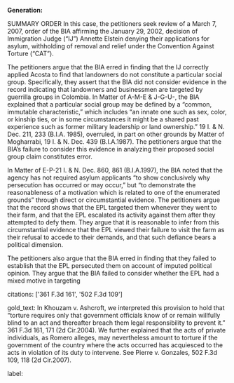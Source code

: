 **Generation:**

 <answer>
SUMMARY ORDER
In this case, the petitioners seek review of a March 7, 2007, order of the BIA affirming the January 29, 2002, decision of Immigration Judge (“IJ”) Annette Elstein denying their applications for asylum, withholding of removal and relief under the Convention Against Torture (“CAT”).

The petitioners argue that the BIA erred in finding that the IJ correctly applied Acosta to find that landowners do not constitute a particular social group. Specifically, they assert that the BIA did not consider evidence in the record indicating that landowners and businessmen are targeted by guerrilla groups in Colombia. In Matter of A-M-E & J-G-U-, the BIA explained that a particular social group may be defined by a “common, immutable characteristic,” which includes “an innate one such as sex, color, or kinship ties, or in some circumstances it might be a shared past experience such as former military leadership or land ownership.” 19 I. & N. Dec. 211, 233 (B.I.A. 1985), overruled, in part on other grounds by Matter of Mogharrabi, 19 I. & N. Dec. 439 (B.I.A.1987). The petitioners argue that the BIA’s failure to consider this evidence in analyzing their proposed social group claim constitutes error.

In Matter of E-P-21 I. & N. Dec. 860, 861 (B.I.A.1997), the BIA noted that the agency has not required asylum applicants “to show conclusively why persecution has occurred or may occur,” but “to demonstrate the reasonableness of a motivation which is related to one of the enumerated grounds” through direct or circumstantial evidence. The petitioners argue that the record shows that the EPL targeted them whenever they went to their farm, and that the EPL escalated its activity against them after they attempted to defy them. They argue that it is reasonable to infer from this circumstantial evidence that the EPL viewed their failure to visit the farm as their refusal to accede to their demands, and that such defiance bears a political dimension.

The petitioners also argue that the BIA erred in finding that they failed to establish that the EPL persecuted them on account of imputed political opinion. They argue that the BIA failed to consider whether the EPL had a mixed motive in targeting

citations: ['361 F.3d 161', '502 F.3d 109']

gold_text: In Khouzam v. Ashcroft, we interpreted this provision to hold that “torture requires only that government officials know of or remain willfully blind to an act and thereafter breach them legal responsibility to prevent it.” 361 F.3d 161, 171 (2d Cir.2004). We further explained that the acts of private individuals, as Romero alleges, may nevertheless amount to torture if the government of the country where the acts occurred has acquiesced to the acts in violation of its duty to intervene. See Pierre v. Gonzales, 502 F.3d 109, 118 (2d Cir.2007).

label: 